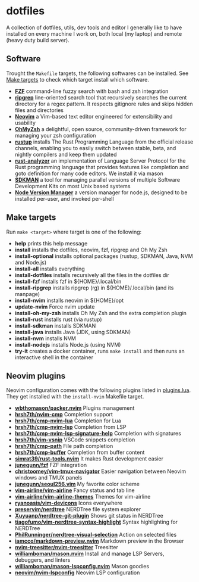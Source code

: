 # dotfiles

A collection of dotfiles, utils, dev tools and editor I generally like to have
installed on every machine I work on, both local (my laptop) and remote (heavy
duty build server).

## Software

Trought the `Makefile` targets, the following softwares can be installed. See
[Make targets](#make-targets) to check which target install which software.

* **[FZF](https://github.com/junegunn/fzf)**  command-line fuzzy search with bash and zsh integration
* **[ripgrep](https://github.com/BurntSushi/ripgrep)**  line-oriented search tool that recursively searches the current directory for a regex pattern. It respects gitignore rules and skips hidden files and directories
* **[Neovim](https://neovim.io)**  a Vim-based text editor engineered for extensibility and usability
* **[OhMyZsh](https://ohmyz.sh)**  a delightful, open source, community-driven framework for managing your zsh configuration
* **[rustup](https://rustup.rs)**  installs The Rust Programming Language from the official release channels, enabling you to easily switch between stable, beta, and nightly compilers and keep them updated
* **[rust-analyzer](https://rust-analyzer.github.io)**  an implementation of Language Server Protocol for the Rust programming language that provides features like completion and goto definition for many code editors. We install it via mason
* **[SDKMAN](https://sdkman.io)**  a tool for managing parallel versions of multiple Software Development Kits on most Unix based systems
* **[Node Version Manager](https://github.com/nvm-sh/nvm-sh)**  a version manager for node.js, designed to be installed per-user, and invoked per-shell

## Make targets

Run `make <target>` where target is one of the following:

* **help** prints this help message
* **install** installs the dotfiles, neovim, fzf, ripgrep and Oh My Zsh
* **install-optional** installs optional packages (rustup, SDKMAN, Java, NVM and Node.js)
* **install-all** installs everything
* **install-dotfiles** installs recursively all the files in the dotfiles dir
* **install-fzf** installs fzf in ${HOME}/.local/bin
* **install-ripgrep** installs ripgrep (rg) in ${HOME}/.local/bin (and its manpage)
* **install-nvim** installs neovim in ${HOME}/opt
* **update-nvim** Force nvim update
* **install-oh-my-zsh** installs Oh My Zsh and the extra completion plugin
* **install-rust** installs rust (via rustup)
* **install-sdkman** installs SDKMAN
* **install-java** installs Java (JDK, using SDKMAN)
* **install-nvm** installs NVM
* **install-nodejs** installs Node.js (using NVM)
* **try-it** creates a docker container, runs `make install` and then runs an interactive shell in the container

## Neovim plugins

Neovim configuration comes with the following plugins listed in
[plugins.lua](dotfiles/config/nvim/lua/plugins.lua). They get installed with
the `install-nvim` Makefile target.

* **[wbthomason/packer.nvim](https://github.com/wbthomason/packer.nvim)**  Plugins management
* **[hrsh7th/nvim-cmp](https://github.com/hrsh7th/nvim-cmp)**  Completion support
* **[hrsh7th/cmp-nvim-lua](https://github.com/hrsh7th/cmp-nvim-lua)**  Completion for Lua
* **[hrsh7th/cmp-nvim-lsp](https://github.com/hrsh7th/cmp-nvim-lsp)**  Completion from LSP
* **[hrsh7th/cmp-nvim-lsp-signature-help](https://github.com/hrsh7th/cmp-nvim-lsp-signature-help)**  Completion with signatures
* **[hrsh7th/vim-vsnip](https://github.com/hrsh7th/vim-vsnip)**  VSCode snippets completion
* **[hrsh7th/cmp-path](https://github.com/hrsh7th/cmp-path)**  File path completion
* **[hrsh7th/cmp-buffer](https://github.com/hrsh7th/cmp-buffer)**  Completion from buffer content
* **[simrat39/rust-tools.nvim](https://github.com/simrat39/rust-tools.nvim)**  It makes Rust development easier
* **[junegunn/fzf](https://github.com/junegunn/fzf)**  FZF integration
* **[christoomey/vim-tmux-navigator](https://github.com/christoomey/vim-tmux-navigator)**  Easier navigation between Neovim windows and TMUX panels
* **[junegunn/seoul256.vim](https://github.com/junegunn/seoul256.vim)**  My favorite color scheme
* **[vim-airline/vim-airline](https://github.com/vim-airline/vim-airline)**  Fancy status and tab line
* **[vim-airline/vim-airline-themes](https://github.com/vim-airline/vim-airline-themes)**  Themes for vim-airline
* **[ryanoasis/vim-devicons](https://github.com/ryanoasis/vim-devicons)**  Icons everywhere
* **[preservim/nerdtree](https://github.com/preservim/nerdtree)**  NERDTree file system explorer
* **[Xuyuanp/nerdtree-git-plugin](https://github.com/Xuyuanp/nerdtree-git-plugin)**  Shows git status in NERDTree
* **[tiagofumo/vim-nerdtree-syntax-highlight](https://github.com/tiagofumo/vim-nerdtree-syntax-highlight)**  Syntax highlighting for NERDTree
* **[PhilRunninger/nerdtree-visual-selection](https://github.com/PhilRunninger/nerdtree-visual-selection)**  Action on selected files
* **[iamcco/markdown-preview.nvim](https://github.com/iamcco/markdown-preview.nvim)**  Markdown preview in the Browser
* **[nvim-treesitter/nvim-treesitter](https://github.com/nvim-treesitter/nvim-treesitter)**  Treesitter
* **[williamboman/mason.nvim](https://github.com/williamboman/mason.nvim)**  Install and manage LSP Servers, debuggers, and linters
* **[williamboman/mason-lspconfig.nvim](https://github.com/williamboman/mason-lspconfig.nvim)**  Mason goodies
* **[neovim/nvim-lspconfig](https://github.com/neovim/nvim-lspconfig)**  Neovim LSP configuration
